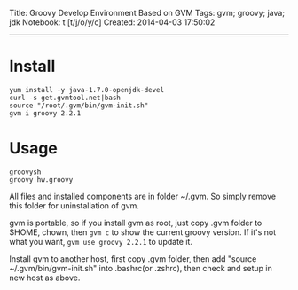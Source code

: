 Title: Groovy Develop Environment Based on GVM
Tags: gvm; groovy; java; jdk
Notebook: t [t/j/o/y/c]
Created: 2014-04-03 17:50:02

------

# Install

    yum install -y java-1.7.0-openjdk-devel
    curl -s get.gvmtool.net|bash
    source "/root/.gvm/bin/gvm-init.sh"
    gvm i groovy 2.2.1

# Usage

    groovysh
    groovy hw.groovy

All files and installed components are in folder ~/.gvm. So simply remove this folder for uninstallation of gvm.

gvm is portable, so if you install gvm as root, just copy .gvm folder to $HOME, chown, then `gvm c` to show the current groovy version. If it's not what you want, `gvm use groovy 2.2.1` to update it.

Install gvm to another host, first copy .gvm folder, then add "source ~/.gvm/bin/gvm-init.sh" into .bashrc(or .zshrc), then check and setup in new host as above.
